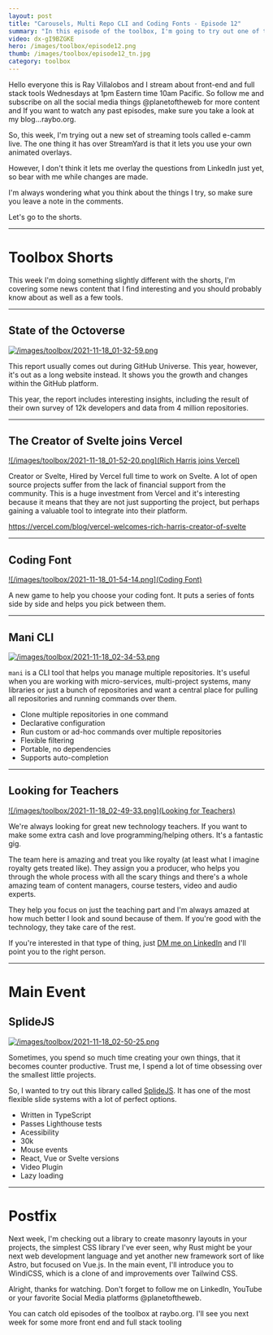 ```yaml
---
layout: post
title: "Carousels, Multi Repo CLI and Coding Fonts - Episode 12"
summary: "In this episode of the toolbox, I'm going to try out one of the most feature-full carousel frameworks out there called SplideJS, plus in the shorts, I talk about the State of the Octoverse, why the creator of Svelte, just got hired by Vercel...Plus, we're looking for teachers at LinkedIn Learning. It's Wednesday November 17 and this is Episode 12...so let's get started"
video: dx-gI9BZGKE
hero: /images/toolbox/episode12.png
thumb: /images/toolbox/episode12_tn.jpg
category: toolbox
---
```


Hello everyone this is Ray Villalobos and I stream about front-end and full stack tools Wednesdays at 1pm Eastern time 10am Pacific. So follow me and subscribe on all the social media things @planetoftheweb for more content and If you want to watch any past episodes, make sure you take a look at my blog...raybo.org.

So, this week, I'm trying out a new set of streaming tools called e-camm live. The one thing it has over StreamYard is that it lets you use your own animated overlays.

However, I don't think it lets me overlay the questions from LinkedIn just yet, so bear with me while changes are made.

I'm always wondering what you think about the things I try, so make sure you leave a note in the comments.

Let's go to the shorts.

---

# Toolbox Shorts

This week I'm doing something slightly different with the shorts, I'm covering some news content that I find interesting and you should probably know about as well as a few tools.

---

## State of the Octoverse

[![/images/toolbox/2021-11-18_01-32-59.png](Octoverse)](https://octoverse.github.com)

This report usually comes out during GitHub Universe. This year, however, it's out as a long website instead. It shows you the growth and changes within the GitHub platform.

This year, the report includes interesting insights, including the result of their own survey of 12k developers and data from 4 million repositories.

---

## The Creator of Svelte joins Vercel

[![/images/toolbox/2021-11-18_01-52-20.png](Rich Harris joins Vercel)](https://vercel.com/blog/vercel-welcomes-rich-harris-creator-of-svelte)

Creator or Svelte, Hired by Vercel full time to work on Svelte. A lot of open source projects suffer from the lack of financial support from the community. This is a huge investment from Vercel and it's interesting because it means that they are not just supporting the project, but perhaps gaining a valuable tool to integrate into their platform.

https://vercel.com/blog/vercel-welcomes-rich-harris-creator-of-svelte

---

## Coding Font

[![/images/toolbox/2021-11-18_01-54-14.png](Coding Font)](https://www.codingfont.com/)

A new game to help you choose your coding font. It puts a series of fonts side by side and helps you pick between them.

---

## Mani CLI

[![/images/toolbox/2021-11-18_02-34-53.png](Mani)](https://manicli.com)

`mani` is a CLI tool that helps you manage multiple repositories. It's useful when you are working with micro-services, multi-project systems, many libraries or just a bunch of repositories and want a central place for pulling all repositories and running commands over them.

- Clone multiple repositories in one command
- Declarative configuration
- Run custom or ad-hoc commands over multiple repositories
- Flexible filtering
- Portable, no dependencies
- Supports auto-completion

---

## Looking for Teachers

[![/images/toolbox/2021-11-18_02-49-33.png](Looking for Teachers)](https://learning.linkedin.com/en-us/instructors)

We're always looking for great new technology teachers. If you want to make some extra cash and love programming/helping others. It's a fantastic gig.

The team here is amazing and treat you like royalty (at least what I imagine royalty gets treated like). They assign you a producer, who helps you through the whole process with all the scary things and there's a whole amazing team of content managers, course testers, video and audio experts.

They help you focus on just the teaching part and I'm always amazed at how much better I look and sound because of them. If you're good with the technology, they take care of the rest.

If you're interested in that type of thing, just [DM me on LinkedIn](https://www.linkedin.com/in/planetoftheweb/) and I'll point you to the right person.

---

# Main Event

## SplideJS

[![/images/toolbox/2021-11-18_02-50-25.png](SplideJS)](https://splidejs.com/)

Sometimes, you spend so much time creating your own things, that it becomes counter productive. Trust me, I spend a lot of time obsessing over the smallest little projects.

So, I wanted to try out this library called [SplideJS](https://splidejs.com). It has one of the most flexible slide systems with a lot of perfect options.

- Written in TypeScript
- Passes Lighthouse tests
- Acessibility
- 30k
- Mouse events
- React, Vue or Svelte versions
- Video Plugin
- Lazy loading

---

# Postfix

Next week, I'm checking out a library to create masonry layouts in your projects, the simplest CSS library I've ever seen, why Rust might be your next web development language and yet another new framework sort of like Astro, but focused on Vue.js. In the main event, I'll introduce you to WindiCSS, which is a clone of and improvements over Tailwind CSS.

Alright, thanks for watching. Don't forget to follow me on LinkedIn, YouTube or your favorite Social Media platforms @planetoftheweb.

You can catch old episodes of the toolbox at raybo.org. I'll see you next week for some more front end and full stack tooling
